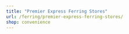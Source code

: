 ```yaml
---
title: "Premier Express Ferring Stores"
url: /ferring/premier-express-ferring-stores/
shop: convenience
---
```

